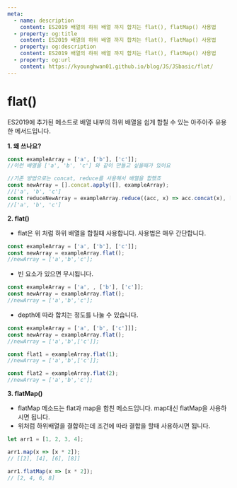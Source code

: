 ```yaml
---
meta:
  - name: description
    content: ES2019 배열의 하위 배열 까지 합치는 flat(), flatMap() 사용법
  - property: og:title
    content: ES2019 배열의 하위 배열 까지 합치는 flat(), flatMap() 사용법
  - property: og:description
    content: ES2019 배열의 하위 배열 까지 합치는 flat(), flatMap() 사용법
  - property: og:url
    content: https://kyounghwan01.github.io/blog/JS/JSbasic/flat/
---
```


# flat()

ES2019에 추가된 메소드로 배열 내부의 하위 배열을 쉽게 합칠 수 있는 아주아주 유용한 메서드입니다.

**1. 왜 쓰나요?**
```js
const exampleArray = ['a', ['b'], ['c']];
//이런 배열을 ['a', 'b', 'c'] 와 같이 만들고 싶을때가 있어요

//기존 방법으로는 concat, reduce를 사용해서 배열을 합했죠
const newArray = [].concat.apply([], exampleArray);
//['a', 'b', 'c']
const reduceNewArray = exampleArray.reduce((acc, x) => acc.concat(x), []);
//['a', 'b', 'c']

```

**2. flat()**
- flat은 위 처럼 하위 배열을 합칠때 사용합니다. 사용법은 매우 간단합니다.
```js
const exampleArray = ['a', ['b'], ['c']];
const newArray = exampleArray.flat();
//newArray = ['a','b','c'];
```

- 빈 요소가 있으면 무시됩니다.
```js
const exampleArray = ['a', , ['b'], ['c']];
const newArray = exampleArray.flat();
//newArray = ['a','b','c'];
```

- depth에 따라 합치는 정도를 나눌 수 있습니다.

```js
const exampleArray = ['a', ['b', ['c']]];
const newArray = exampleArray.flat();
//newArray = ['a','b',['c']];

const flat1 = exampleArray.flat(1);
//newArray = ['a','b',['c']];

const flat2 = exampleArray.flat(2);
//newArray = ['a','b','c'];

```

**3. flatMap()**
- flatMap 메소드는 flat과 map을 합친 메소드입니다. map대신 flatMap을 사용하시면 됩니다.
- 위처럼 하위배열을 결합하는데 조건에 따라 결합을 할때 사용하시면 됩니다.
```js
let arr1 = [1, 2, 3, 4];

arr1.map(x => [x * 2]);
// [[2], [4], [6], [8]]

arr1.flatMap(x => [x * 2]);
// [2, 4, 6, 8]
```